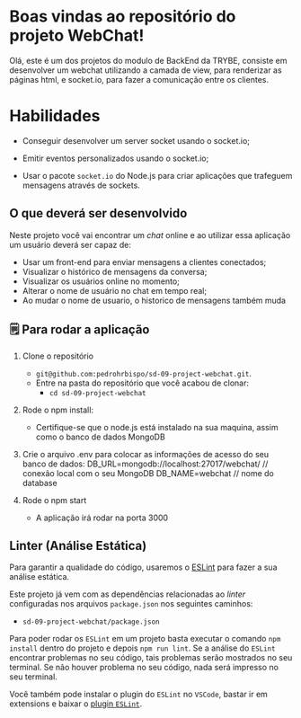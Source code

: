 
# Boas vindas ao repositório do projeto WebChat!

Olá, este é um dos projetos do modulo de BackEnd da TRYBE, consiste em desenvolver um webchat utilizando a camada de view, para renderizar as páginas html, e socket.io, para fazer a comunicação entre os clientes.

# Habilidades

- Conseguir desenvolver um server socket usando o socket.io;

- Emitir eventos personalizados usando o socket.io;

- Usar o pacote `socket.io` do Node.js para criar aplicações que trafeguem mensagens através de sockets.

## O que deverá ser desenvolvido
Neste projeto você vai encontrar um _chat_ online e ao utilizar essa aplicação um usuário deverá ser capaz de:

 - Usar um front-end para enviar mensagens a clientes conectados;
 - Visualizar o histórico de mensagens da conversa;
 - Visualizar os usuários online no momento;
 - Alterar o nome de usuário no chat em tempo real;
 - Ao mudar o nome de usuario, o historico de mensagens também muda

## 🗒 Para rodar a aplicação

1. Clone o repositório

   - `git@github.com:pedrohrbispo/sd-09-project-webchat.git`.
   - Entre na pasta do repositório que você acabou de clonar:
     - `cd sd-09-project-webchat`

2. Rode o npm install:
   - Certifique-se que o node.js está instalado na sua maquina, assim como o banco de dados MongoDB

3. Crie o arquivo .env para colocar as informações de acesso do seu banco de dados:
  DB_URL=mongodb://localhost:27017/webchat/    // conexão local com o seu MongoDB
  DB_NAME=webchat                             // nome do database

4. Rode o npm start

   - A aplicação irá rodar na porta 3000


## Linter (Análise Estática)

Para garantir a qualidade do código, usaremos o [ESLint](https://eslint.org/) para fazer a sua análise estática.

Este projeto já vem com as dependências relacionadas ao _linter_ configuradas nos arquivos `package.json` nos seguintes caminhos:

- `sd-09-project-webchat/package.json`

Para poder rodar os `ESLint` em um projeto basta executar o comando `npm install` dentro do projeto e depois `npm run lint`. Se a análise do `ESLint` encontrar problemas no seu código, tais problemas serão mostrados no seu terminal. Se não houver problema no seu código, nada será impresso no seu terminal.

Você também pode instalar o plugin do `ESLint` no `VSCode`, bastar ir em extensions e baixar o [plugin `ESLint`](https://marketplace.visualstudio.com/items?itemName=dbaeumer.vscode-eslint).
